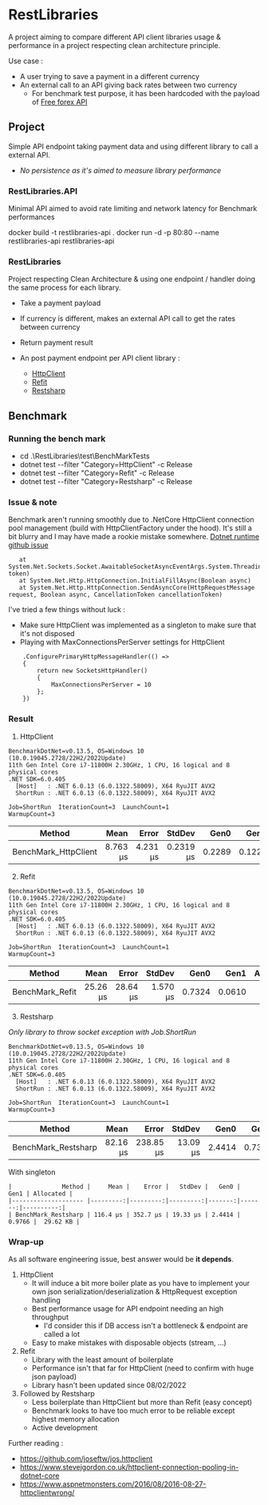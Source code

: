 # RestLibraries 

A project aiming to compare different API client libraries usage & performance in a project respecting clean architecture principle.

Use case :
- A user trying to save a payment in a different currency
- An external call to an API giving back rates between two currency
    - For benchmark test purpose, it has been hardcoded with the payload of [Free forex API](https://www.freeforexapi.com/api/live?pairs=EURGBP)

## Project

Simple API endpoint taking payment data and using different library to call a external API. 
- *No persistence as it's aimed to measure library performance*

### RestLibraries.API

Minimal API aimed to avoid rate limiting and network latency for Benchmark performances

docker build -t restlibraries-api .
docker run -d -p 80:80 --name restlibraries-api restlibraries-api

### RestLibraries 

Project respecting Clean Architecture & using one endpoint / handler doing the same process for each library.
- Take a payment payload
- If currency is different, makes an external API call to get the rates between currency
- Return payment result

- An post payment endpoint per API client library :
    - [HttpClient](https://learn.microsoft.com/en-us/dotnet/fundamentals/networking/http/httpclient-guidelines)
    - [Refit](https://github.com/reactiveui/refit)
    - [Restsharp](https://github.com/restsharp/RestSharp)

## Benchmark

### Running the bench mark

- cd .\RestLibraries\test\BenchMarkTests
- dotnet test --filter "Category=HttpClient" -c Release
- dotnet test --filter "Category=Refit" -c Release
- dotnet test --filter "Category=Restsharp" -c Release

### Issue & note

Benchmark aren't running smoothly due to .NetCore HttpClient connection pool management (build with HttpClientFactory under the hood).
It's still a bit blurry and I may have made a rookie mistake somewhere.
[Dotnet runtime github issue](https://github.com/dotnet/runtime/issues/43764)

```
   at System.Net.Sockets.Socket.AwaitableSocketAsyncEventArgs.System.Threading.Tasks.Sources.IValueTaskSource<System.Int32>.GetResult(Int16 token)
   at System.Net.Http.HttpConnection.InitialFillAsync(Boolean async)
   at System.Net.Http.HttpConnection.SendAsyncCore(HttpRequestMessage request, Boolean async, CancellationToken cancellationToken)
```

I've tried a few things without luck :

- Make sure HttpClient was implemented as a singleton to make sure that it's not disposed
- Playing with MaxConnectionsPerServer settings for HttpClient

```
    .ConfigurePrimaryHttpMessageHandler(() =>
    {
        return new SocketsHttpHandler()
        {
            MaxConnectionsPerServer = 10
        };
    })
```

### Result 

1. HttpClient

```
BenchmarkDotNet=v0.13.5, OS=Windows 10 (10.0.19045.2728/22H2/2022Update)
11th Gen Intel Core i7-11800H 2.30GHz, 1 CPU, 16 logical and 8 physical cores
.NET SDK=6.0.405
  [Host]   : .NET 6.0.13 (6.0.1322.58009), X64 RyuJIT AVX2
  ShortRun : .NET 6.0.13 (6.0.1322.58009), X64 RyuJIT AVX2

Job=ShortRun  IterationCount=3  LaunchCount=1  
WarmupCount=3  
```

|               Method |     Mean |    Error |    StdDev |   Gen0 |   Gen1 | Allocated |
|--------------------- |---------:|---------:|----------:|-------:|-------:|----------:|
| BenchMark_HttpClient | 8.763 μs | 4.231 μs | 0.2319 μs | 0.2289 | 0.1221 |   3.18 KB |

2. Refit

```
BenchmarkDotNet=v0.13.5, OS=Windows 10 (10.0.19045.2728/22H2/2022Update)
11th Gen Intel Core i7-11800H 2.30GHz, 1 CPU, 16 logical and 8 physical cores
.NET SDK=6.0.405
  [Host]   : .NET 6.0.13 (6.0.1322.58009), X64 RyuJIT AVX2
  ShortRun : .NET 6.0.13 (6.0.1322.58009), X64 RyuJIT AVX2

Job=ShortRun  IterationCount=3  LaunchCount=1  
WarmupCount=3  
```

|          Method |     Mean |    Error |   StdDev |   Gen0 |   Gen1 | Allocated |
|---------------- |---------:|---------:|---------:|-------:|-------:|----------:|
| BenchMark_Refit | 25.26 μs | 28.64 μs | 1.570 μs | 0.7324 | 0.0610 |   9.11 KB |

3. Restsharp

*Only library to throw socket exception with Job.ShortRun*

```
BenchmarkDotNet=v0.13.5, OS=Windows 10 (10.0.19045.2728/22H2/2022Update)
11th Gen Intel Core i7-11800H 2.30GHz, 1 CPU, 16 logical and 8 physical cores
.NET SDK=6.0.405
  [Host]   : .NET 6.0.13 (6.0.1322.58009), X64 RyuJIT AVX2
  ShortRun : .NET 6.0.13 (6.0.1322.58009), X64 RyuJIT AVX2

Job=ShortRun  IterationCount=3  LaunchCount=1  
WarmupCount=3  
```
|              Method |     Mean |     Error |   StdDev |   Gen0 |   Gen1 | Allocated |
|-------------------- |---------:|----------:|---------:|-------:|-------:|----------:|
| BenchMark_Restsharp | 82.16 μs | 238.85 μs | 13.09 μs | 2.4414 | 0.7324 |  26.81 KB |


With singleton

```
|              Method |     Mean |    Error |   StdDev |   Gen0 |   Gen1 | Allocated |
|-------------------- |---------:|---------:|---------:|-------:|-------:|----------:|
| BenchMark_Restsharp | 116.4 μs | 352.7 μs | 19.33 μs | 2.4414 | 0.9766 |  29.62 KB |
```

### Wrap-up

As all software engineering issue, best answer would be **it depends**.

1. HttpClient 
    - It will induce a bit more boiler plate as you have to implement your own json serialization/deserialization & HttpRequest exception handling
    - Best performance usage for API endpoint needing an high throughput
        - I'd consider this if DB access isn't a bottleneck & endpoint are called a lot
    - Easy to make mistakes with disposable objects (stream, ...)
2. Refit
    - Library with the least amount of boilerplate
    - Performance isn't that far for HttpClient (need to confirm with huge json payload)
    - Library hasn't been updated since 08/02/2022
3. Followed by Restsharp 
    - Less boilerplate than HttpClient but more than Refit (easy concept)
    - Benchmark looks to have too much error to be reliable except highest memory allocation
    - Active development

Further reading :
- https://github.com/joseftw/jos.httpclient
- https://www.stevejgordon.co.uk/httpclient-connection-pooling-in-dotnet-core
- https://www.aspnetmonsters.com/2016/08/2016-08-27-httpclientwrong/